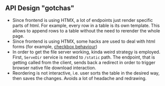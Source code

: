 ## API Design "gotchas"
- Since frontend is using HTMX, a lot of endpoints just render specific parts of html. For example, every row in a table is its own template. This allows to append rows to a table without the need to rerender the whole page.
- Since frontend is using HTMX, some hacks are used to deal with html forms (for example, [checkbox behaviour](src/deserializers.rs))
- In order to get the file server working, kinda weird strategy is employed. First, `ServeDir` service is nested to `/static` path. The endpoint, that is getting called from the client, sends back a redirect in order to trigger browser native file download interaction. 
- Reordering is not interactive, i.e. user sorts the table in the desired way, then saves the changes. Avoids a lot of headache and redrawing. 